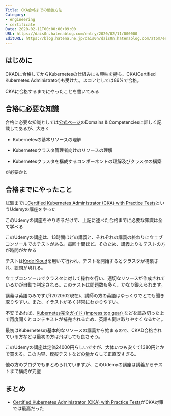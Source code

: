 ```yaml
---
Title: CKA合格までの勉強方法
Category:
- engineering
- certificate
Date: 2020-02-11T00:00:00+09:00
URL: https://dais0n.hatenablog.com/entry/2020/02/11/000000
EditURL: https://blog.hatena.ne.jp/dais0n/dais0n.hatenablog.com/atom/entry/26006613597548987
---
```


## はじめに

CKADに合格してからKubernetesの仕組みにも興味を持ち、CKA(Certified Kubernetes Administrator)も受けた。スコアとしては86%で合格。

CKAに合格するまでにやったことを書いてみる

## 合格に必要な知識

合格に必要な知識としては[公式ページ](https://training.linuxfoundation.org/certification/certified-kubernetes-administrator-cka/)のDomains & Competenciesに詳しく記載してあるが、大きく

- Kubernetesの基本リソースの理解

- Kubernetesクラスタ管理者向けのリソースの理解

- Kubernetesクラスタを構成するコンポーネントの理解及びクラスタの構築

が必要かと

## 合格までにやったこと

試験までに[Certified Kubernetes Administrator (CKA) with Practice Tests](https://www.udemy.com/course/certified-kubernetes-administrator-with-practice-tests/)というUdemyの講座をやった

このUdemyの講座をやりきるだけで、上記に述べた合格までに必要な知識は全て学べる

このUdemyの講座は、13時間ほどの講義と、それぞれの講義の終わりにウェブコンソールでのテストがある。毎回十問ほど。そのため、講義よりもテストの方が時間がかかる

テストは[Kode Kloud](https://kodekloud.com/)を用いて行われ、テストを開始するとクラスタが構築され、設問が現れる。

ウェブコンソールでクラスタに対して操作を行い、適切なリソースが作成されているかが自動で判定される。このテストは問題数も多く、かなり鍛えられます。

講義は英語のみですが(2020/02現在)、講師の方の英語はゆっくりでとても聞き取りやすい。また、イラストが多く非常にわかりやすい。

不安であれば、[Kubernetes完全ガイド (impress top gear) ](https://www.amazon.co.jp/Kubernetes%E5%AE%8C%E5%85%A8%E3%82%AC%E3%82%A4%E3%83%89-impress-top-gear-%E9%9D%92%E5%B1%B1/dp/4295004804)などを読み切った上で再度聞くとコンテキストが補完されるため、英語も聞き取りやすくなるかと。

最初はKubernetesの基本的なリソースの講義から始まるので、CKAD合格されている方などは最初の方は飛ばしても良さそう。

このUdemyの講座は定価24000円らしいですが、大体いつも安くて1380円とかで買える。この内容、模擬テストなどの量からして正直安すぎる。

他の方のブログでもまとめられていますが、このUdemyの講座は講義からテストまで構成が完璧

## まとめ

- [Certified Kubernetes Administrator (CKA) with Practice Tests](https://www.udemy.com/course/certified-kubernetes-administrator-with-practice-tests/)がCKA対策では最高だった
